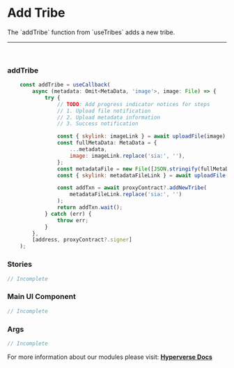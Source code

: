 # Add Tribe

<p> The `addTribe` function from `useTribes` adds a new tribe. </p>

---

<br>

### addTribe

```jsx
	const addTribe = useCallback(
		async (metadata: Omit<MetaData, 'image'>, image: File) => {
			try {
				// TODO: Add progress indicator notices for steps
				// 1. Upload file notification
				// 2. Upload metadata information
				// 3. Success notification

				const { skylink: imageLink } = await uploadFile(image);
				const fullMetaData: MetaData = {
					...metadata,
					image: imageLink.replace('sia:', ''),
				};
				const metadataFile = new File([JSON.stringify(fullMetaData)], 'metadata.json');
				const { skylink: metadataFileLink } = await uploadFile(metadataFile);

				const addTxn = await proxyContract?.addNewTribe(
					metadataFileLink.replace('sia:', '')
				);
				return addTxn.wait();
			} catch (err) {
				throw err;
			}
		},
		[address, proxyContract?.signer]
	);
```

### Stories

```jsx
// Incomplete
```

### Main UI Component

```jsx
// Incomplete
```

### Args

```jsx
// Incomplete
```

For more information about our modules please visit: [**Hyperverse Docs**](docs.hyperverse.dev)
